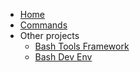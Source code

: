 <!-- docs/_sidebar.md -->

- [Home](/)
- [Commands](Commands.md 'The greatest commands in the world')
- Other projects
  - [Bash Tools Framework](https://fchastanet.github.io/bash-tools-framework/)
  - [Bash Dev Env](https://fchastanet.github.io/bash-tools-framework/)

